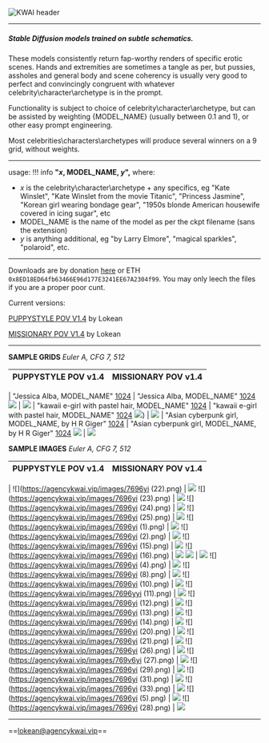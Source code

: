![KWAI header](https://agencykwai.vip/images/header.png)

***
##### Stable Diffusion models trained on subtle schematics. 

These models consistently return fap-worthy renders of specific erotic scenes. Hands and extremities are sometimes a tangle as per, but pussies, assholes and general body and scene coherency is usually very good to perfect and convincingly congruent with whatever celebrity\character\archetype is in the prompt.

Functionality is subject to choice of celebrity\character\archetype, but can be assisted by weighting {MODEL_NAME} (usually between 0.1 and 1), or other easy prompt engineering.

Most celebrities\characters\archetypes will produce several winners on a 9 grid, without weights.
***
usage:
!!! info 
    **"*x*, MODEL_NAME, *y*",**
where:
- *x* is the celebrity\character\archetype + any specifics, eg "Kate Winslet", "Kate Winslet from the movie Titanic", "Princess Jasmine", "Korean girl wearing bondage gear", "1950s blonde American housewife covered in icing sugar", etc
- MODEL_NAME is the name of the model as per the ckpt filename (sans the extension)
- *y* is anything additional, eg "by Larry Elmore", "magical sparkles", "polaroid", etc.
***
Downloads are by donation [here](https://www.paypal.me/agencykwai) or ETH `0x8ED18ED64fb63466E96d177E3241EE67A2304f99`. You may only leech the files if you are a proper poor cunt.

Current versions:

[PUPPYSTYLE POV V1.4](https://agencykwai.vip/SD/LOKEAN_PUPPYSTYLE_POV.ckpt) by Lokean

[MISSIONARY POV V1.4](https://agencykwai.vip/SD/LOKEAN_MISSIONARY_POV.ckpt) by Lokean

***

**SAMPLE GRIDS**
*Euler A, CFG 7, 512*

PUPPYSTYLE POV v1.4 | MISSIONARY POV v1.4
------ | ------
 | 
"Jessica Alba, MODEL_NAME" [1024](https://agencykwai.vip/images/alba01bg.png) | "Jessica Alba, MODEL_NAME" [1024](https://agencykwai.vip/images/alba02bg.png)
![](https://agencykwai.vip/images/alba01th.png) | ![](https://agencykwai.vip/images/1thumb54245.png) 
 | 
"kawaii e-girl with pastel hair, MODEL_NAME" [1024](https://agencykwai.vip/images/pastel021024.png) | "kawaii e-girl with pastel hair, MODEL_NAME" [1024](https://agencykwai.vip/images/download.png)
![](https://agencykwai.vip/images/pastel02512.png)) | ![](https://agencykwai.vip/images/download512.png)
 | 
"Asian cyberpunk girl, MODEL_NAME, by H R Giger" [1024](https://agencykwai.vip/images/giger02bg.png) | "Asian cyberpunk girl, MODEL_NAME, by H R Giger" [1024](https://agencykwai.vip/images/giger01bg.jpg)
![](https://agencykwai.vip/images/giger02th.png) | ![](https://agencykwai.vip/images/giger01th.png)

**SAMPLE IMAGES**
*Euler A, CFG 7, 512*

PUPPYSTYLE POV v1.4 | MISSIONARY POV v1.4
------ | ------
 | 
![](https://agencykwai.vip/images/7696yi (22).png) | ![](https://agencykwai.vip/images/355475.png)
![](https://agencykwai.vip/images/7696yi (23).png) | ![](https://agencykwai.vip/images/37b7b37.png)
![](https://agencykwai.vip/images/7696yi (24).png) | ![](https://agencykwai.vip/images/476j76j4b.png)
![](https://agencykwai.vip/images/7696yi (25).png) | ![](https://agencykwai.vip/images/e65bu6bv.png)
![](https://agencykwai.vip/images/7696yi (1).png) | ![](https://agencykwai.vip/images/456v6u56u.png)
![](https://agencykwai.vip/images/7696yi (2).png) | ![](https://agencykwai.vip/images/467b76ub.png)
![](https://agencykwai.vip/images/7696yi (15).png) | ![](https://agencykwai.vip/images/737v77.png)
![](https://agencykwai.vip/images/7696yi (16).png) | ![](https://agencykwai.vip/images/38v7773.png)
![](https://agencykwai.vip/images/3756356c.png) | ![](https://agencykwai.vip/images/e6ue5vvv.png)
![](https://agencykwai.vip/images/7696yi (4).png) | ![](https://agencykwai.vip/images/3657bn67.png)
![](https://agencykwai.vip/images/7696yi (8).png) | ![](https://agencykwai.vip/images/3737v7.png)
![](https://agencykwai.vip/images/7696yi (10).png) | ![](https://agencykwai.vip/images/64684568.png)
![](https://agencykwai.vip/images/7696yyi (11).png) | ![](https://agencykwai.vip/images/567567v567.png)
![](https://agencykwai.vip/images/7696yi (12).png) | ![](https://agencykwai.vip/images/3242247.png)
![](https://agencykwai.vip/images/7696yi (13).png) | ![](https://agencykwai.vip/images/67367377.png)
![](https://agencykwai.vip/images/7696yi (14).png) | ![](https://agencykwai.vip/images/584568568.png)
![](https://agencykwai.vip/images/7696yi (20).png) | ![](https://agencykwai.vip/images/bgrtert.png)
![](https://agencykwai.vip/images/7696yi (21).png) | ![](https://agencykwai.vip/images/b76i47i.png)
![](https://agencykwai.vip/images/7696yi (26).png) | ![](https://agencykwai.vip/images/d55y6u.png)
![](https://agencykwai.vip/images/769v6yi (27).png) | ![](https://agencykwai.vip/images/d56u56duv.png)
![](https://agencykwai.vip/images/7696yi (29).png) | ![](https://agencykwai.vip/images/e56ubbv.png)
![](https://agencykwai.vip/images/7696yi (31).png) | ![](https://agencykwai.vip/images/58i5578i75.png)
![](https://agencykwai.vip/images/7696yi (33).png) | ![](https://agencykwai.vip/images/n56y6y55.png)
![](https://agencykwai.vip/images/7696yi (5).png) | ![](https://agencykwai.vip/images/ve7v77v.png)
![](https://agencykwai.vip/images/7696yi (28).png) | ![](https://agencykwai.vip/images/were43534.png)


***
==lokean@agencykwai.vip==
